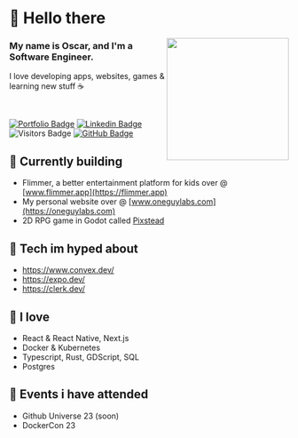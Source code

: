 <h1> 👋 Hello there </h1>

<img src="https://i.imgur.com/OOpRj.gif" align="right" width="220" />

### My name is Oscar, and I'm a Software Engineer.

I love developing apps, websites, games & learning new stuff ☕️

<br>

[![Portfolio Badge](https://img.shields.io/badge/-Portfolio-ea3d61?style=for-the-badge&logo=Svelte&logoColor=black&link=https://oneguylabs.com/)](https://oneguylabs.com/)
[![Linkedin Badge](https://img.shields.io/badge/-LinkedIn-ea3d61?style=for-the-badge&logo=Linkedin&logoColor=black&link=https://www.linkedin.com/in/oscdot/)](https://www.linkedin.com/in/oscdot/)
![Visitors Badge](https://komarev.com/ghpvc/?username=oscdot&label=Visitors&style=for-the-badge&color=ea3d61)
[![GitHub Badge](https://img.shields.io/github/followers/oscdot?label=follow&style=for-the-badge&color=ea3d61)](https://github.com/oscarklm)

## 🚧 Currently building
- Flimmer, a better entertainment platform for kids over @ [www.flimmer.app](https://flimmer.app)
- My personal website over @ [www.oneguylabs.com](https://oneguylabs.com)
- 2D RPG game in Godot called [Pixstead](https://github.com/oscarklm/pixstead)

## 🤩 Tech im hyped about
- https://www.convex.dev/
- https://expo.dev/
- https://clerk.dev/

## 💙 I love 
- React & React Native, Next.js
- Docker & Kubernetes
- Typescript, Rust, GDScript, SQL
- Postgres

## 📆 Events i have attended
- Github Universe 23 (soon)
- DockerCon 23

